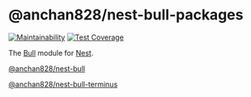# @anchan828/nest-bull-packages

[![Maintainability](https://api.codeclimate.com/v1/badges/dfb624755d14e1937a3b/maintainability)](https://codeclimate.com/github/anchan828/nest-bull/maintainability)
[![Test Coverage](https://api.codeclimate.com/v1/badges/dfb624755d14e1937a3b/test_coverage)](https://codeclimate.com/github/anchan828/nest-bull/test_coverage)

The [Bull](https://github.com/OptimalBits/bull) module for [Nest](https://github.com/nestjs/nest).


[@anchan828/nest-bull](https://github.com/anchan828/nest-bull/tree/master/packages/bull)

[@anchan828/nest-bull-terminus](https://github.com/anchan828/nest-bull/tree/master/packages/terminus)

